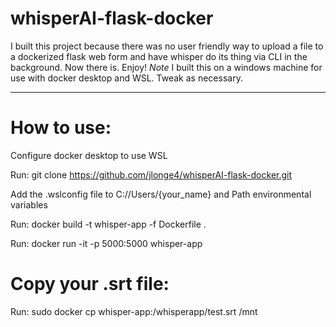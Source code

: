 # whisperAI-flask-docker

I built this project because there was no user friendly way to upload a file to a dockerized flask web form and have whisper do its thing via CLI in the background. Now there is. Enjoy! *Note* I built this on a windows machine for use with docker desktop and WSL. Tweak as necessary.

**********************************

# How to use:

Configure docker desktop to use WSL

Run: git clone https://github.com/jlonge4/whisperAI-flask-docker.git

Add the .wslconfig file to C://Users/{your_name} and Path environmental variables

Run: docker build -t whisper-app -f Dockerfile .

Run: docker run -it -p 5000:5000 whisper-app

# Copy your .srt file:

Run: sudo docker cp whisper-app:/whisperapp/test.srt /mnt

